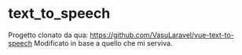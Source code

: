 # text_to_speech

Progetto clonato da qua: https://github.com/VasuLaravel/vue-text-to-speech
Modificato in base a quello che mi serviva.
